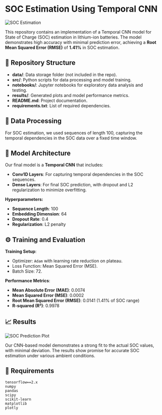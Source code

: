# SOC Estimation Using Temporal CNN

![SOC Estimation](https://img.shields.io/badge/SOC%20Estimation-Deep%20Learning-brightgreen)

This repository contains an implementation of a Temporal CNN model for State of Charge (SOC) estimation in lithium-ion batteries. The model demonstrates high accuracy with minimal prediction error, achieving a **Root Mean Squared Error (RMSE)** of **1.41%** in SOC estimation.

## 📂 Repository Structure

- **data/**: Data storage folder (not included in the repo).
- **src/**: Python scripts for data processing and model training.
- **notebooks/**: Jupyter notebooks for exploratory data analysis and testing.
- **results/**: Generated plots and model performance metrics.
- **README.md**: Project documentation.
- **requirements.txt**: List of required dependencies.

## 🚀 Data Processing

For SOC estimation, we used sequences of length 100, capturing the temporal dependencies in the SOC data over a fixed time window.

## 🔧 Model Architecture

Our final model is a **Temporal CNN** that includes:
- **Conv1D Layers**: For capturing temporal dependencies in the SOC sequences.
- **Dense Layers**: For final SOC prediction, with dropout and L2 regularization to minimize overfitting.

**Hyperparameters:**
- **Sequence Length**: 100
- **Embedding Dimension**: 64
- **Dropout Rate**: 0.4
- **Regularization**: L2 penalty

## ⚙️ Training and Evaluation

**Training Setup**:
- Optimizer: `Adam` with learning rate reduction on plateau.
- Loss Function: Mean Squared Error (MSE).
- Batch Size: 72.

**Performance Metrics**:
- **Mean Absolute Error (MAE)**: 0.0074
- **Mean Squared Error (MSE)**: 0.0002
- **Root Mean Squared Error (RMSE)**: 0.0141 (1.41% of SOC range)
- **R-squared (R²)**: 0.9978

## 📈 Results

![SOC Prediction Plot](results/soc_prediction_plot.png)

Our CNN-based model demonstrates a strong fit to the actual SOC values, with minimal deviation. The results show promise for accurate SOC estimation under various ambient conditions.

## 📜 Requirements

```plaintext
tensorflow==2.x
numpy
pandas
scipy
scikit-learn
matplotlib
plotly
```